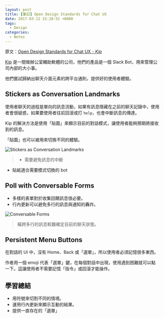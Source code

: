 ```yaml
---
layout: post
title: [筆記] Open Design Standards for Chat UX
date: 2017-03-12 15:28:51 +0800
tags:
  - Design
categories:
  - Notes
---
```


原文：[Open Design Standards for Chat UX - *Kip*](https://hackernoon.com/open-design-standards-for-chat-ux-f9f786b3a68e)

[Kip] 是一間做辦公室輔助軟體的公司，他們的產品是一個 Slack Bot，用來管理公司內部的大小事。

他們嘗試歸納出聊天介面元素的跨平台通則，提供好的使用者體驗。

## Stickers as Conversation Landmarks

使用者聊天的過程是單向的訊息流動，如果有訊息隱藏在之前的聊天記錄中，使用者會很疑惑，如果要使用者往前回滾或打 `help`，也會中斷訊息的傳達。

Kip 的解決方法是使用「貼圖」來顯示目前的對話模式，讓使用者能夠預期將接收到的訊息。

「貼圖」也可以被用來切換不同的體驗。

![Stickers as Conversation Landmarks](https://cdn-images-1.medium.com/max/1000/1*cAIRjUZr_mzDoVQHu-Vh6A.jpeg)

> - 需要避免訊息的中斷
- 貼紙適合需要模式切換的 bot

## Poll with Conversable Forms

- 多樣的表單對於收集回饋訊息很必要。
- 行內更新可以避免多行的訊息與通知的轟炸。

![Conversable Forms](https://cdn-images-1.medium.com/max/800/1*xZ8tmKGFsYbcH9xMzu_cFw.gif)

> 橫跨多行的訊息較難確定目前的聊天狀態。

## Persistent Menu Buttons

在對話的 UI 中，沒有 Home、Back 或「選單」，所以使用者必須記憶很多東西。

作者用一個 emoji 代表「選單」鍵，在每個對話中出現，使用遇到困難就可以點一下。這讓使用者不需要記憶「指令」或回滾才能操作。

## 學習總結

- 用符號來切割不同的情境。
- 運用行內更新來顯示互動的結果。
- 提供一直存在的「選單」

[Kip]: https://kipthis.com/
